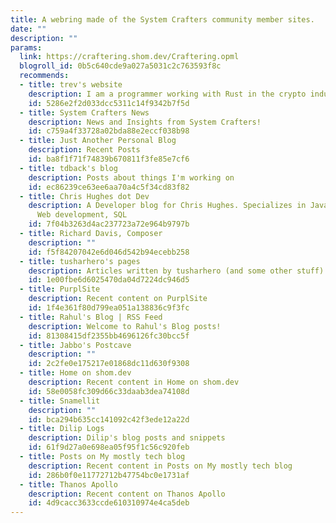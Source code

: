 ```yaml
---
title: A webring made of the System Crafters community member sites.
date: ""
description: ""
params:
  link: https://craftering.shom.dev/Craftering.opml
  blogroll_id: 0b5c640cde9a027a5031c2c763593f8c
  recommends:
  - title: trev's website
    description: I am a programmer working with Rust in the crypto industry.
    id: 5286e2f2d033dcc5311c14f9342b7f5d
  - title: System Crafters News
    description: News and Insights from System Crafters!
    id: c759a4f33728a02bda88e2eccf038b98
  - title: Just Another Personal Blog
    description: Recent Posts
    id: ba8f1f71f74839b670811f3fe85e7cf6
  - title: tdback's blog
    description: Posts about things I'm working on
    id: ec86239ce63ee6aa70a4c5f34cd83f82
  - title: Chris Hughes dot Dev
    description: A Developer blog for Chris Hughes. Specializes in JavaScript, Rust,
      Web development, SQL
    id: 7f04b3263d4ac237723a72e964b9797b
  - title: Richard Davis, Composer
    description: ""
    id: f5f84207042e6d046d542b94ecebb258
  - title: tusharhero's pages
    description: Articles written by tusharhero (and some other stuff)!
    id: 1e00fbe6d6025470da04d7224dc946d5
  - title: PurplSite
    description: Recent content on PurplSite
    id: 1f4e361f80d799ea051a138836c9f3fc
  - title: Rahul's Blog | RSS Feed
    description: Welcome to Rahul's Blog posts!
    id: 81308415df2355bb4696126fc30bcc5f
  - title: Jabbo's Postcave
    description: ""
    id: 2c2fe0e175217e01868dc11d630f9308
  - title: Home on shom.dev
    description: Recent content in Home on shom.dev
    id: 58e0058fc309d66c33daab3dea74108d
  - title: Snamellit
    description: ""
    id: bca294b635cc141092c42f3ede12a22d
  - title: Dilip Logs
    description: Dilip's blog posts and snippets
    id: 61f9d27a0e698ea05f95f1c56c920feb
  - title: Posts on My mostly tech blog
    description: Recent content in Posts on My mostly tech blog
    id: 286b0f0e11772712b47754bc0e1731af
  - title: Thanos Apollo
    description: Recent content on Thanos Apollo
    id: 4d9cacc3633ccde610310974e4ca5deb
---
```


